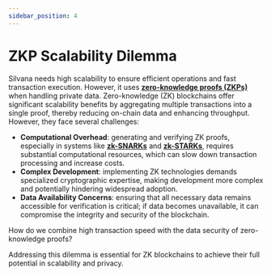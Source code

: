 ```yaml
---
sidebar_position: 4
---
```


# ZKP Scalability Dilemma

Silvana needs high scalability to ensure efficient operations and fast transaction execution. However, it uses [**zero-knowledge proofs (ZKPs)**](/Documentation/key-concepts/zk-proofs) when handling private data. Zero-knowledge (ZK) blockchains offer significant scalability benefits by aggregating multiple transactions into a single proof, thereby reducing on-chain data and enhancing throughput. ​However, they face several challenges:​

* **Computational Overhead**: generating and verifying ZK proofs, especially in systems like [**zk-SNARKs**](/Documentation/glossary#zk-snark) and [**zk-STARKs**](/Documentation/glossary#zk-stark), requires substantial computational resources, which can slow down transaction processing and increase costs.
* **Complex Development**: implementing ZK technologies demands specialized cryptographic expertise, making development more complex and potentially hindering widespread adoption. ​
* **Data Availability Concerns**: ensuring that all necessary data remains accessible for verification is critical; if data becomes unavailable, it can compromise the integrity and security of the blockchain. ​

How do we combine high transaction speed with the data security of zero-knowledge proofs?

Addressing this dilemma is essential for ZK blockchains to achieve their full potential in scalability and privacy.